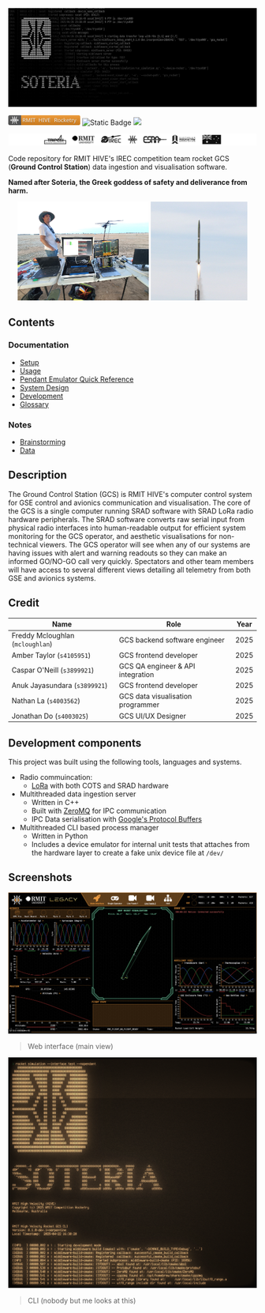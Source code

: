<img height=200px src="docs/assets/graphical-banner.png">

<p>
    <img src="https://raw.githubusercontent.com/RMIT-Competition-Rocketry/.github/refs/heads/main/assets/hive_badge.svg" height="20rem">
    <img alt="Static Badge" src="https://img.shields.io/badge/status-work_in_progress-black">
    <img src="https://github.com/RMIT-Competition-Rocketry/GCS/actions/workflows/build_and_test_cpp.yml/badge.svg" height="20rem">
</p>

![banner](docs/assets/banner.png)

Code repository for RMIT HIVE's IREC competition team rocket GCS (**Ground Control Station**) data ingestion and visualisation software.

**Named after Soteria, the Greek goddess of safety and deliverance from harm.**
<p align="center">
  <img src="docs/assets/serp2launchSetup.jpg" height="200px"/>
  <img src="docs/assets/serp2launch.jpg" height="200px">
</p>

## Contents

### Documentation

- [Setup](docs/setup.md)
- [Usage](docs/usage.md)
- [Pendant Emulator Quick Reference](docs/pendant_emulator.md)
- [System Design](docs/system_design.md)
- [Development](docs/development.md)
- [Glossary](docs/glossary.md)

### Notes

- [Brainstorming](notes/brainstorming.md)
- [Data](notes/data.md)


## Description

The Ground Control Station (GCS) is RMIT HIVE's computer control system for GSE control and avionics communication and visualisation. The core of the GCS is a single computer running SRAD software with SRAD LoRa radio hardware peripherals. The SRAD software converts raw serial input from physical radio interfaces into human-readable output for efficient system monitoring for the GCS operator, and aesthetic visualisations for non-technical viewers. The GCS operator will see when any of our systems are having issues with alert and warning readouts so they can make an informed GO/NO-GO call very quickly. Spectators and other team members will have access to several different views detailing all telemetry from both GSE and avionics systems.

## Credit

| Name | Role | Year |
| --- | --- | --- |
| Freddy Mcloughlan (`mcloughlan`)  | GCS backend software engineer | 2025 |
| Amber Taylor (`s4105951`)  | GCS frontend developer | 2025 |
| Caspar O'Neill (`s3899921`)  | GCS QA engineer & API integration | 2025 |
| Anuk Jayasundara (`s3899921`)  | GCS frontend developer | 2025 |
| Nathan La (`s4003562`)  | GCS data visualisation programmer | 2025 |
| Jonathan Do (`s4003025`)  | GCS UI/UX Designer | 2025 |

## Development components

This project was built using the following tools, languages and systems.

- Radio commuincation:
    - [LoRa](https://en.wikipedia.org/wiki/LoRa) with both COTS and SRAD hardware
- Multithreaded data ingestion server
    - Written in C++
    - Built with [ZeroMQ](https://zeromq.org/) for IPC communication
    - IPC Data serialisation with [Google's Protocol Buffers](https://protobuf.dev/)
- Multithreaded CLI based process manager
    - Written in Python
    - Includes a device emulator for internal unit tests that attaches from the hardware layer to create a fake unix device file at `/dev/`

## Screenshots

![GUI interface](docs/assets/frontend-example.png)

> Web interface (main view)

![CLI interface](docs/assets/cli.png)

> CLI (nobody but me looks at this)